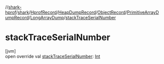 //[shark-hprof](../../../../../../../index.md)/[shark](../../../../../index.md)/[HprofRecord](../../../../index.md)/[HeapDumpRecord](../../../index.md)/[ObjectRecord](../../index.md)/[PrimitiveArrayDumpRecord](../index.md)/[LongArrayDump](index.md)/[stackTraceSerialNumber](stack-trace-serial-number.md)

# stackTraceSerialNumber

[jvm]\
open override val [stackTraceSerialNumber](stack-trace-serial-number.md): [Int](https://kotlinlang.org/api/latest/jvm/stdlib/kotlin/-int/index.html)
